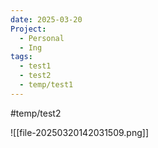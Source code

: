 ```yaml
---
date: 2025-03-20
Project:
  - Personal
  - Ing
tags:
  - test1
  - test2
  - temp/test1
---
```


#temp/test2

![[file-20250320142031509.png]]

